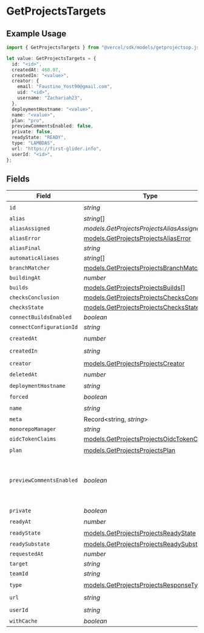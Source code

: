 # GetProjectsTargets

## Example Usage

```typescript
import { GetProjectsTargets } from "@vercel/sdk/models/getprojectsop.js";

let value: GetProjectsTargets = {
  id: "<id>",
  createdAt: 460.07,
  createdIn: "<value>",
  creator: {
    email: "Faustino_Yost90@gmail.com",
    uid: "<id>",
    username: "Zachariah23",
  },
  deploymentHostname: "<value>",
  name: "<value>",
  plan: "pro",
  previewCommentsEnabled: false,
  private: false,
  readyState: "READY",
  type: "LAMBDAS",
  url: "https://first-glider.info",
  userId: "<id>",
};
```

## Fields

| Field                                                                                          | Type                                                                                           | Required                                                                                       | Description                                                                                    | Example                                                                                        |
| ---------------------------------------------------------------------------------------------- | ---------------------------------------------------------------------------------------------- | ---------------------------------------------------------------------------------------------- | ---------------------------------------------------------------------------------------------- | ---------------------------------------------------------------------------------------------- |
| `id`                                                                                           | *string*                                                                                       | :heavy_check_mark:                                                                             | N/A                                                                                            |                                                                                                |
| `alias`                                                                                        | *string*[]                                                                                     | :heavy_minus_sign:                                                                             | N/A                                                                                            |                                                                                                |
| `aliasAssigned`                                                                                | *models.GetProjectsProjectsAliasAssigned*                                                      | :heavy_minus_sign:                                                                             | N/A                                                                                            |                                                                                                |
| `aliasError`                                                                                   | [models.GetProjectsProjectsAliasError](../models/getprojectsprojectsaliaserror.md)             | :heavy_minus_sign:                                                                             | N/A                                                                                            |                                                                                                |
| `aliasFinal`                                                                                   | *string*                                                                                       | :heavy_minus_sign:                                                                             | N/A                                                                                            |                                                                                                |
| `automaticAliases`                                                                             | *string*[]                                                                                     | :heavy_minus_sign:                                                                             | N/A                                                                                            |                                                                                                |
| `branchMatcher`                                                                                | [models.GetProjectsProjectsBranchMatcher](../models/getprojectsprojectsbranchmatcher.md)       | :heavy_minus_sign:                                                                             | N/A                                                                                            |                                                                                                |
| `buildingAt`                                                                                   | *number*                                                                                       | :heavy_minus_sign:                                                                             | N/A                                                                                            |                                                                                                |
| `builds`                                                                                       | [models.GetProjectsProjectsBuilds](../models/getprojectsprojectsbuilds.md)[]                   | :heavy_minus_sign:                                                                             | N/A                                                                                            |                                                                                                |
| `checksConclusion`                                                                             | [models.GetProjectsProjectsChecksConclusion](../models/getprojectsprojectschecksconclusion.md) | :heavy_minus_sign:                                                                             | N/A                                                                                            |                                                                                                |
| `checksState`                                                                                  | [models.GetProjectsProjectsChecksState](../models/getprojectsprojectschecksstate.md)           | :heavy_minus_sign:                                                                             | N/A                                                                                            |                                                                                                |
| `connectBuildsEnabled`                                                                         | *boolean*                                                                                      | :heavy_minus_sign:                                                                             | N/A                                                                                            |                                                                                                |
| `connectConfigurationId`                                                                       | *string*                                                                                       | :heavy_minus_sign:                                                                             | N/A                                                                                            |                                                                                                |
| `createdAt`                                                                                    | *number*                                                                                       | :heavy_check_mark:                                                                             | N/A                                                                                            |                                                                                                |
| `createdIn`                                                                                    | *string*                                                                                       | :heavy_check_mark:                                                                             | N/A                                                                                            |                                                                                                |
| `creator`                                                                                      | [models.GetProjectsProjectsCreator](../models/getprojectsprojectscreator.md)                   | :heavy_check_mark:                                                                             | N/A                                                                                            |                                                                                                |
| `deletedAt`                                                                                    | *number*                                                                                       | :heavy_minus_sign:                                                                             | N/A                                                                                            |                                                                                                |
| `deploymentHostname`                                                                           | *string*                                                                                       | :heavy_check_mark:                                                                             | N/A                                                                                            |                                                                                                |
| `forced`                                                                                       | *boolean*                                                                                      | :heavy_minus_sign:                                                                             | N/A                                                                                            |                                                                                                |
| `name`                                                                                         | *string*                                                                                       | :heavy_check_mark:                                                                             | N/A                                                                                            |                                                                                                |
| `meta`                                                                                         | Record<string, *string*>                                                                       | :heavy_minus_sign:                                                                             | N/A                                                                                            |                                                                                                |
| `monorepoManager`                                                                              | *string*                                                                                       | :heavy_minus_sign:                                                                             | N/A                                                                                            |                                                                                                |
| `oidcTokenClaims`                                                                              | [models.GetProjectsProjectsOidcTokenClaims](../models/getprojectsprojectsoidctokenclaims.md)   | :heavy_minus_sign:                                                                             | N/A                                                                                            |                                                                                                |
| `plan`                                                                                         | [models.GetProjectsProjectsPlan](../models/getprojectsprojectsplan.md)                         | :heavy_check_mark:                                                                             | N/A                                                                                            |                                                                                                |
| `previewCommentsEnabled`                                                                       | *boolean*                                                                                      | :heavy_minus_sign:                                                                             | Whether or not preview comments are enabled for the deployment                                 | false                                                                                          |
| `private`                                                                                      | *boolean*                                                                                      | :heavy_check_mark:                                                                             | N/A                                                                                            |                                                                                                |
| `readyAt`                                                                                      | *number*                                                                                       | :heavy_minus_sign:                                                                             | N/A                                                                                            |                                                                                                |
| `readyState`                                                                                   | [models.GetProjectsProjectsReadyState](../models/getprojectsprojectsreadystate.md)             | :heavy_check_mark:                                                                             | N/A                                                                                            |                                                                                                |
| `readySubstate`                                                                                | [models.GetProjectsProjectsReadySubstate](../models/getprojectsprojectsreadysubstate.md)       | :heavy_minus_sign:                                                                             | N/A                                                                                            |                                                                                                |
| `requestedAt`                                                                                  | *number*                                                                                       | :heavy_minus_sign:                                                                             | N/A                                                                                            |                                                                                                |
| `target`                                                                                       | *string*                                                                                       | :heavy_minus_sign:                                                                             | N/A                                                                                            |                                                                                                |
| `teamId`                                                                                       | *string*                                                                                       | :heavy_minus_sign:                                                                             | N/A                                                                                            |                                                                                                |
| `type`                                                                                         | [models.GetProjectsProjectsResponseType](../models/getprojectsprojectsresponsetype.md)         | :heavy_check_mark:                                                                             | N/A                                                                                            |                                                                                                |
| `url`                                                                                          | *string*                                                                                       | :heavy_check_mark:                                                                             | N/A                                                                                            |                                                                                                |
| `userId`                                                                                       | *string*                                                                                       | :heavy_check_mark:                                                                             | N/A                                                                                            |                                                                                                |
| `withCache`                                                                                    | *boolean*                                                                                      | :heavy_minus_sign:                                                                             | N/A                                                                                            |                                                                                                |